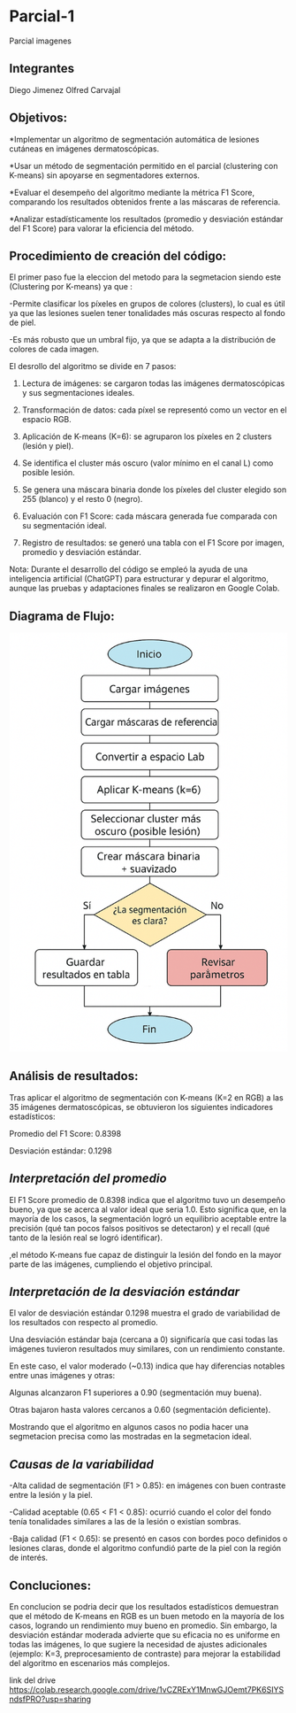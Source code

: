 # Parcial-1
Parcial imagenes
## Integrantes
Diego Jimenez
Olfred Carvajal
## Objetivos:

*Implementar un algoritmo de segmentación automática de lesiones cutáneas en imágenes dermatoscópicas.

*Usar un método de segmentación permitido en el parcial (clustering con K-means) sin apoyarse en segmentadores externos.

*Evaluar el desempeño del algoritmo mediante la métrica F1 Score, comparando los resultados obtenidos frente a las máscaras de referencia.

*Analizar estadísticamente los resultados (promedio y desviación estándar del F1 Score) para valorar la eficiencia del método.

## Procedimiento de creación del código:

El primer paso fue la eleccion del metodo para la segmetacion siendo este (Clustering por K-means) ya que :

-Permite clasificar los píxeles en grupos de colores (clusters), lo cual es útil ya que las lesiones suelen tener tonalidades más oscuras respecto al fondo de piel.

-Es más robusto que un umbral fijo, ya que se adapta a la distribución de colores de cada imagen.

El desrollo del algoritmo se divide en 7 pasos:

1) Lectura de imágenes: se cargaron todas las imágenes dermatoscópicas y sus segmentaciones ideales.

2) Transformación de datos: cada píxel se representó como un vector en el espacio RGB.

3) Aplicación de K-means (K=6): se agruparon los píxeles en 2 clusters (lesión y piel).

4) Se identifica el cluster más oscuro (valor mínimo en el canal L) como posible lesión.

5) Se genera una máscara binaria donde los píxeles del cluster elegido son 255 (blanco) y el resto 0 (negro).

6) Evaluación con F1 Score: cada máscara generada fue comparada con su segmentación ideal.

7) Registro de resultados: se generó una tabla con el F1 Score por imagen, promedio y desviación estándar.

Nota: Durante el desarrollo del código se empleó la ayuda de una inteligencia artificial (ChatGPT) para estructurar y depurar el algoritmo, aunque las pruebas y adaptaciones finales se realizaron en Google Colab.

## Diagrama de Flujo:
![](https://github.com/olfred5600635/Parcial-1/blob/main/imagen%20diagrama%20de%20flujo.png)



## Análisis de resultados:

Tras aplicar el algoritmo de segmentación con K-means (K=2 en RGB) a las 35 imágenes dermatoscópicas, se obtuvieron los siguientes indicadores estadísticos:

Promedio del F1 Score: 0.8398

Desviación estándar: 0.1298

## *Interpretación del promedio*

El F1 Score promedio de 0.8398 indica que el algoritmo tuvo un desempeño bueno, ya que se acerca al valor ideal que seria  1.0. Esto significa que, en la mayoría de los casos, la segmentación logró un equilibrio aceptable entre la precisión (qué tan pocos falsos positivos se detectaron) y el recall (qué tanto de la lesión real se logró identificar).

,el método K-means fue capaz de distinguir  la lesión del fondo en la mayor parte de las imágenes, cumpliendo el objetivo principal.

## *Interpretación de la desviación estándar*

El valor de desviación estándar 0.1298 muestra el grado de variabilidad de los resultados con respecto al promedio.

Una desviación estándar baja (cercana a 0) significaría que casi todas las imágenes tuvieron resultados muy similares, con un rendimiento constante.

En este caso, el valor moderado (~0.13) indica que hay diferencias notables entre unas imágenes y otras:

Algunas alcanzaron F1 superiores a 0.90 (segmentación muy buena).

Otras bajaron hasta valores cercanos a 0.60 (segmentación deficiente).

Mostrando que el algoritmo en algunos casos no podia hacer una segmetacion precisa como las mostradas en la segmetacion ideal.

## *Causas de la variabilidad*

-Alta calidad de segmentación (F1 > 0.85): en imágenes con buen contraste entre la lesión y la piel.

-Calidad aceptable (0.65 < F1 < 0.85): ocurrió cuando el color del fondo tenía tonalidades similares a las de la lesión o existían sombras.

-Baja calidad (F1 < 0.65): se presentó en casos con bordes poco definidos o lesiones claras, donde el algoritmo confundió parte de la piel con la región de interés.

## Concluciones:
En conclucion se podria decir que los resultados estadísticos demuestran que el método de K-means en RGB es un buen metodo  en la mayoría de los casos, logrando un rendimiento muy bueno  en promedio. Sin embargo, la desviación estándar moderada advierte que su eficacia no es uniforme en todas las imágenes, lo que sugiere la necesidad de ajustes adicionales (ejemplo: K=3, preprocesamiento de contraste) para mejorar la estabilidad del algoritmo en escenarios más complejos.

link del drive 
https://colab.research.google.com/drive/1vCZRExY1MnwGJOemt7PK6SIYSndsfPRO?usp=sharing
